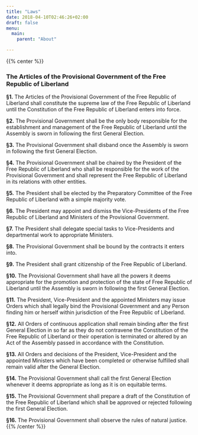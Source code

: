 ```yaml
---
title: "Laws"
date: 2018-04-10T02:46:26+02:00
draft: false
menu:
  main:
    parent: "About"

---
```


{{% center %}}
### The Articles of the Provisional Government of the Free Republic of Liberland

**§1.** The Articles of the Provisional Government of the Free Republic of Liberland shall constitute the supreme law of the Free Republic of Liberland until the Constitution of the Free Republic of Liberland enters into force.

**§2.** The Provisional Government shall be the only body responsible for the establishment and management of the Free Republic of Liberland until the Assembly is sworn in following the first General Election.

**§3.** The Provisional Government shall disband once the Assembly is sworn in following the first General Election.

**§4.** The Provisional Government shall be chaired by the President of the Free Republic of Liberland who shall be responsible for the work of the Provisional Government and shall represent the Free Republic of Liberland in its relations with other entities.

**§5.** The President shall be elected by the Preparatory Committee of the Free Republic of Liberland with a simple majority vote.

**§6.** The President may appoint and dismiss the Vice-Presidents of the Free Republic of Liberland and Ministers of the Provisional Government.

**§7.** The President shall delegate special tasks to Vice-Presidents and departmental work to appropriate Ministers.

**§8.** The Provisional Government shall be bound by the contracts it enters into.

**§9.** The President shall grant citizenship of the Free Republic of Liberland.

**§10.** The Provisional Government shall have all the powers it deems appropriate for the promotion and protection of the state of Free Republic of Liberland until the Assembly is sworn in following the first General Election.

**§11.** The President, Vice-President and the appointed Ministers may issue Orders which shall legally bind the Provisional Government and any Person finding him or herself within jurisdiction of the Free Republic of Liberland.

**§12.** All Orders of continuous application shall remain binding after the first General Election in so far as they do not contravene the Constitution of the Free Republic of Liberland or their operation is terminated or altered by an Act of the Assembly passed in accordance with the Constitution.

**§13.** All Orders and decisions of the President, Vice-President and the appointed Ministers which have been completed or otherwise fulfilled shall remain valid after the General Election.

**§14.** The Provisional Government shall call the first General Election whenever it deems appropriate as long as it is on equitable terms.

**§15.** The Provisional Government shall prepare a draft of the Constitution of the Free Republic of Liberland which shall be approved or rejected following the first General Election.

**§16.** The Provisional Government shall observe the rules of natural justice.
{{% /center %}}
